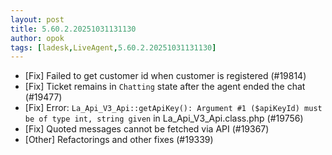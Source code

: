 ```yaml
---
layout: post
title: 5.60.2.20251031131130
author: opok
tags: [ladesk,LiveAgent,5.60.2.20251031131130]
---
```

- [Fix] Failed to get customer id when customer is registered (#19814)
- [Fix] Ticket remains in `Chatting` state after the agent ended the chat (#19477)
- [Fix] Error: `La_Api_V3_Api::getApiKey(): Argument #1 ($apiKeyId) must be of type int, string given` in La_Api_V3_Api.class.php (#19756)
- [Fix] Quoted messages cannot be fetched via API (#19367)
- [Other] Refactorings and other fixes (#19339)